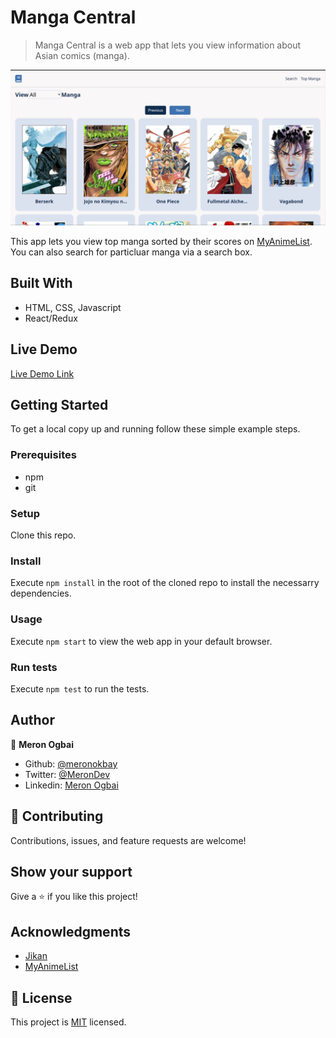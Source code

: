 # Manga Central

> Manga Central is a web  app that lets you view information about Asian comics (manga).

![screenshot](./public/app_screenshot.png)

This app lets you view top manga sorted by their scores on [MyAnimeList](https://myanimelist.net/). You can also search for particluar manga via a search box.

## Built With

- HTML, CSS, Javascript
- React/Redux

## Live Demo

[Live Demo Link](https://manga-central.netlify.app/)

## Getting Started

To get a local copy up and running follow these simple example steps.

### Prerequisites

- npm
- git

### Setup

Clone this repo.

### Install
Execute `npm install` in the root of the cloned repo to install the necessarry dependencies.

### Usage

Execute `npm start` to view the web app in your default browser.

### Run tests

Execute `npm test` to run the tests.

## Author

👤 **Meron Ogbai**

- Github: [@meronokbay](https://github.com/meronokbay)
- Twitter: [@MeronDev](https://twitter.com/MeronDev)
- Linkedin: [Meron Ogbai](https://linkedin.com/in/meron-ogbai/)

## 🤝 Contributing

Contributions, issues, and feature requests are welcome!

## Show your support

Give a ⭐️ if you like this project!

## Acknowledgments

- [Jikan](https://jikan.moe/)
- [MyAnimeList](https://myanimelist.net/)

## 📝 License

This project is [MIT](./LICENSE) licensed.
